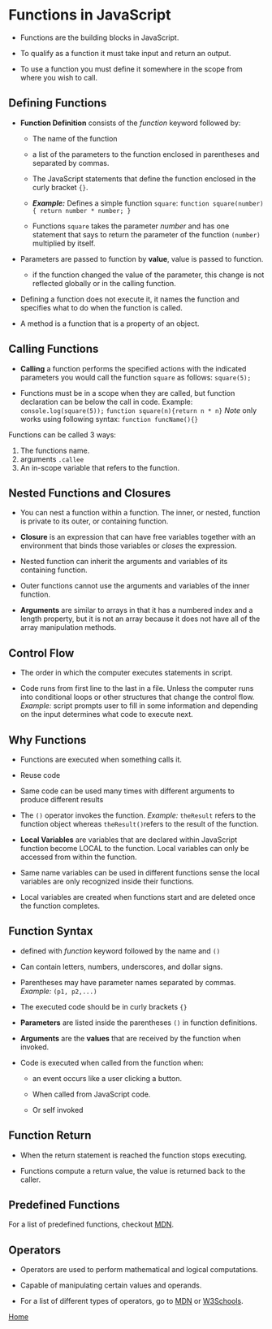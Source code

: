 # Functions in JavaScript

* Functions are the building blocks in JavaScript.

* To qualify as a function it must take input and return an output.

* To use a function you must define it somewhere in the scope from where you wish to call.

## Defining Functions

* **Function Definition** consists of the *function* keyword followed by:

  * The name of the function

  * a list of the parameters to the function enclosed in parentheses and separated by commas.

  * The JavaScript statements that define the function enclosed in the curly bracket ```{}```.

  * **_Example:_** Defines a simple function ```square```: ```function square(number){
        return number * number;
    }```

  * Functions ```square``` takes the parameter *number* and has one statement that says to return the parameter of the function ```(number)``` multiplied by itself.

* Parameters are passed to function by **value**, value is passed to function.

  * if the function changed the value of the parameter, this change is not reflected globally or in the calling function.

* Defining a function does not execute it, it names the function and specifies what to do when the function is called.

* A method is a function that is a property of an object.

## Calling Functions

* **Calling** a function performs the specified actions with the indicated parameters you would call the function ```square``` as follows: ```square(5);```

* Functions must be in a scope when they are called, but function declaration can be below the call in code. Example: ```console.log(square(5));```
```function square(n){return n * n}```
*Note* only works using following syntax: ```function funcName(){}```

Functions can be called 3 ways:

1. The functions name.
2. arguments ```.callee```
3. An in-scope variable that refers to the function.

## Nested Functions and Closures

* You can nest a function within a function. The inner, or nested, function is private to its outer, or containing function.

* **Closure** is an expression that can have free variables together with an environment that binds those variables or *closes* the expression.

* Nested function can inherit the arguments and variables of its containing function.

* Outer functions cannot use the arguments and variables of the inner function.

* **Arguments** are similar to arrays in that it has a numbered index and a length property, but it is not an array because it does not have all of the array manipulation methods.

## Control Flow

* The order in which the computer executes statements in script.

* Code runs from first line to the last in a file. Unless the computer runs into conditional loops or other structures that change the control flow. *Example:* script prompts user to fill in some information and depending on the input determines what code to execute next.

## Why Functions

* Functions are executed when something calls it.

* Reuse code 

* Same code can be used many times with different arguments to produce different results

* The ```()``` operator invokes the function. *Example:* ```theResult``` refers to the function object whereas ```theResult()```refers to the result of the function.

* **Local Variables** are variables that are declared within JavaScript function become LOCAL to the function. Local variables can only be accessed from within the function.

* Same name variables can be used in different functions sense the local variables are only recognized inside their functions.

* Local variables are created when functions start and are deleted once the function completes.

## Function Syntax

* defined with *function* keyword followed by the name and ```()```

* Can contain letters, numbers, underscores, and dollar signs.

* Parentheses may have parameter names separated by commas. *Example:* ```(p1, p2,...)```

* The executed code should be in curly brackets ```{}```

* **Parameters** are listed inside the parentheses ```()``` in function definitions.

* **Arguments** are the **values** that are received by the function when invoked.

* Code is executed when called from the function when:
  * an event occurs like a user clicking a button.

  * When called from JavaScript code.

  * Or self invoked

## Function Return

* When the return statement is reached the function stops executing.

* Functions compute a return value, the value is returned back to the caller.

## Predefined Functions

For a list of predefined functions, checkout [MDN](https://developer.mozilla.org/en-US/docs/Web/JavaScript/Guide/Functions#predefined_functions). 

## Operators

* Operators are used to perform mathematical and logical computations.

* Capable of manipulating certain values and operands.

* For a list of different types of operators, go to [MDN](https://developer.mozilla.org/en-US/docs/Web/JavaScript/Guide/Expressions_and_Operators) or [W3Schools](https://www.w3schools.com/js/js_operators.asp).

[Home](https://cquinn21.github.io/.github.io-reading-notes/)